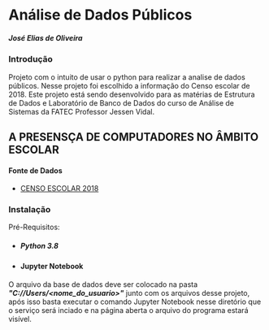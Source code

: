 # Análise de Dados Públicos #

##### José Elias de Oliveira #####

### Introdução ###
Projeto com o intuito de usar o python para realizar a analise de dados públicos. Nesse projeto foi escolhido a informação do Censo escolar de 2018. Este projeto está sendo desenvolvido para as matérias de Estrutura de Dados e Laboratório de Banco de Dados do curso de Análise de Sistemas da  FATEC Professor Jessen Vidal.


## A PRESENSÇA DE COMPUTADORES NO ÂMBITO ESCOLAR ##


#### Fonte de Dados ####

- [CENSO ESCOLAR 2018](http://download.inep.gov.br/microdados/microdados_educacao_basica_2018.zip)

### Instalação ###
Pré-Requisitos:
- ##### Python 3.8 #### 
- #### Jupyter Notebook ####

O arquivo da base de dados deve ser colocado na pasta **_"C://Users/<nome_do_usuario>"_** junto com os arquivos desse projeto, após isso basta executar o comando Jupyter Notebook nesse diretório que o serviço será inciado e na página aberta o arquivo do programa estará visível.
